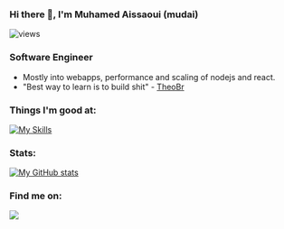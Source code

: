 ### Hi there 👋, I'm Muhamed Aissaoui (mudai)

<p align="left"> <img src="https://komarev.com/ghpvc/?username=mudai11" alt="views" /> </p>

### Software Engineer

*   Mostly into webapps, performance and scaling of nodejs and react.
*   "Best way to learn is to build shit" - [TheoBr](https://www.twitter.com/t3dotgg)

### Things I'm good at:

[![My Skills](https://skillicons.dev/icons?i=js,ts,react,nextjs,tailwindcss,nodejs,docker,redis,wasm)](#)

### Stats:

[![My GitHub stats](https://github-readme-stats.vercel.app/api?username=mudai11&show_icons=true&theme=dark)](#)

### Find me on:

<a href="https://www.linkedin.com/in/muhamed-aziz-issaoui-2ab752257" target="_blank">
<img src="https://img.shields.io/badge/linkedin%20-%2314354C.svg?&style=for-the-badge&logo=linkedin&logoColor=white"/>
</a>
